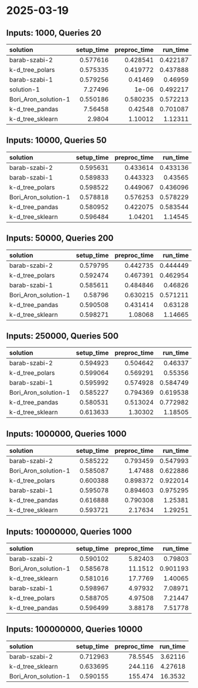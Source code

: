 # 2025-03-19

## Inputs: 1000, Queries 20

| solution             |   setup_time |   preproc_time |   run_time |
|:---------------------|-------------:|---------------:|-----------:|
| barab-szabi-2        |     0.577616 |       0.428541 |   0.422187 |
| k-d_tree_polars      |     0.575335 |       0.419772 |   0.437888 |
| barab-szabi-1        |     0.579256 |       0.41469  |   0.46959  |
| solution-1           |     7.27496  |       1e-06    |   0.492217 |
| Bori_Aron_solution-1 |     0.550186 |       0.580235 |   0.572213 |
| k-d_tree_pandas      |     7.56458  |       0.42548  |   0.701087 |
| k-d_tree_sklearn     |     2.9804   |       1.10012  |   1.12311  |

## Inputs: 10000, Queries 50

| solution             |   setup_time |   preproc_time |   run_time |
|:---------------------|-------------:|---------------:|-----------:|
| barab-szabi-2        |     0.595631 |       0.433614 |   0.433136 |
| barab-szabi-1        |     0.589833 |       0.443323 |   0.43565  |
| k-d_tree_polars      |     0.598522 |       0.449067 |   0.436096 |
| Bori_Aron_solution-1 |     0.578818 |       0.576253 |   0.578229 |
| k-d_tree_pandas      |     0.580952 |       0.422075 |   0.583544 |
| k-d_tree_sklearn     |     0.596484 |       1.04201  |   1.14545  |

## Inputs: 50000, Queries 200

| solution             |   setup_time |   preproc_time |   run_time |
|:---------------------|-------------:|---------------:|-----------:|
| barab-szabi-2        |     0.579795 |       0.442735 |   0.444449 |
| k-d_tree_polars      |     0.592474 |       0.467391 |   0.462954 |
| barab-szabi-1        |     0.585611 |       0.484846 |   0.46826  |
| Bori_Aron_solution-1 |     0.58796  |       0.630215 |   0.571211 |
| k-d_tree_pandas      |     0.590508 |       0.431414 |   0.63128  |
| k-d_tree_sklearn     |     0.598271 |       1.08068  |   1.14665  |

## Inputs: 250000, Queries 500

| solution             |   setup_time |   preproc_time |   run_time |
|:---------------------|-------------:|---------------:|-----------:|
| barab-szabi-2        |     0.594923 |       0.504642 |   0.46337  |
| k-d_tree_polars      |     0.599064 |       0.569291 |   0.55356  |
| barab-szabi-1        |     0.595992 |       0.574928 |   0.584749 |
| Bori_Aron_solution-1 |     0.585227 |       0.794369 |   0.619538 |
| k-d_tree_pandas      |     0.580531 |       0.513024 |   0.772982 |
| k-d_tree_sklearn     |     0.613633 |       1.30302  |   1.18505  |

## Inputs: 1000000, Queries 1000

| solution             |   setup_time |   preproc_time |   run_time |
|:---------------------|-------------:|---------------:|-----------:|
| barab-szabi-2        |     0.585222 |       0.793459 |   0.547993 |
| Bori_Aron_solution-1 |     0.585087 |       1.47488  |   0.622886 |
| k-d_tree_polars      |     0.600388 |       0.898372 |   0.922014 |
| barab-szabi-1        |     0.595078 |       0.894603 |   0.975295 |
| k-d_tree_pandas      |     0.616888 |       0.790308 |   1.25381  |
| k-d_tree_sklearn     |     0.593721 |       2.17634  |   1.29251  |

## Inputs: 10000000, Queries 1000

| solution             |   setup_time |   preproc_time |   run_time |
|:---------------------|-------------:|---------------:|-----------:|
| barab-szabi-2        |     0.590102 |        5.82403 |   0.79803  |
| Bori_Aron_solution-1 |     0.585678 |       11.1512  |   0.901193 |
| k-d_tree_sklearn     |     0.581016 |       17.7769  |   1.40065  |
| barab-szabi-1        |     0.598967 |        4.97932 |   7.08971  |
| k-d_tree_polars      |     0.588705 |        4.97508 |   7.21447  |
| k-d_tree_pandas      |     0.596499 |        3.88178 |   7.51778  |

## Inputs: 100000000, Queries 10000

| solution             |   setup_time |   preproc_time |   run_time |
|:---------------------|-------------:|---------------:|-----------:|
| barab-szabi-2        |     0.712963 |        78.5545 |    3.62116 |
| k-d_tree_sklearn     |     0.633695 |       244.116  |    4.27618 |
| Bori_Aron_solution-1 |     0.590155 |       155.474  |   16.3532  |